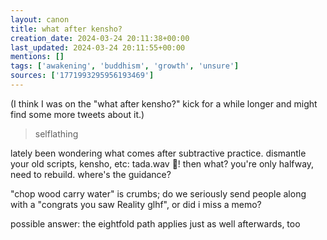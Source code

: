 ```yaml
---
layout: canon
title: what after kensho?
creation_date: 2024-03-24 20:11:38+00:00
last_updated: 2024-03-24 20:11:55+00:00
mentions: []
tags: ['awakening', 'buddhism', 'growth', 'unsure']
sources: ['1771993295956193469']
---
```


(I think I was on the "what after kensho?" kick for a while longer and might find some more tweets about it.)

> selflathing  

lately been wondering what comes after subtractive practice. dismantle your old scripts, kensho, etc: tada.wav 🎉! then what? you're only halfway, need to rebuild. where's the guidance?  

"chop wood carry water" is crumbs; do we seriously send people along with a "congrats you saw Reality glhf", or did i miss a memo?  

possible answer: the eightfold path applies just as well afterwards, too  

